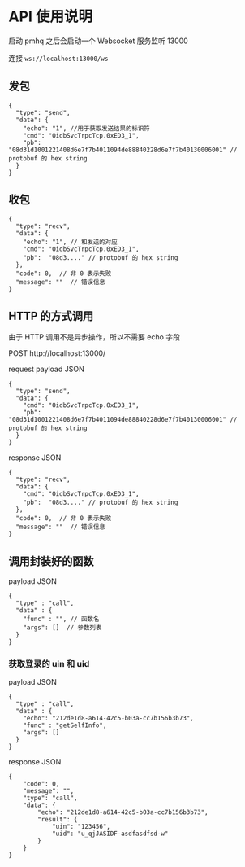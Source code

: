 # API 使用说明

启动 pmhq 之后会启动一个 Websocket 服务监听 13000

连接 `ws://localhost:13000/ws`

## 发包
```json5
{
  "type": "send",
  "data": {
    "echo": "1", //用于获取发送结果的标识符
    "cmd": "OidbSvcTrpcTcp.0xED3_1",  
    "pb":  "08d31d1001221408d6e7f7b4011094de88840228d6e7f7b40130006001" // protobuf 的 hex string
  }
}
```

## 收包
```json5
{
  "type": "recv",
  "data": {
    "echo": "1", // 和发送的对应
    "cmd": "OidbSvcTrpcTcp.0xED3_1",  
    "pb":  "08d3...." // protobuf 的 hex string
  },
  "code": 0,  // 非 0 表示失败
  "message": ""  // 错误信息
}
```

## HTTP 的方式调用

由于 HTTP 调用不是异步操作，所以不需要 echo 字段

POST http://localhost:13000/

request payload JSON
```json5
{
  "type": "send",
  "data": {
    "cmd": "OidbSvcTrpcTcp.0xED3_1",  
    "pb":  "08d31d1001221408d6e7f7b4011094de88840228d6e7f7b40130006001" // protobuf 的 hex string
  }
}
```

response JSON
```json5
{
  "type": "recv",
  "data": {
    "cmd": "OidbSvcTrpcTcp.0xED3_1",  
    "pb":  "08d3...." // protobuf 的 hex string
  },
  "code": 0,  // 非 0 表示失败
  "message": ""  // 错误信息
}
```


## 调用封装好的函数

payload JSON
```json5
{
  "type" : "call",
  "data" : {
    "func" : "", // 函数名
    "args": []  // 参数列表
  }
}
```

### 获取登录的 uin 和 uid

payload JSON
```json5
{
  "type" : "call",
  "data" : {
    "echo": "212de1d8-a614-42c5-b03a-cc7b156b3b73",
    "func" : "getSelfInfo",
    "args": []
  }
}
```

response JSON
```json5
{
    "code": 0,
    "message": "",
    "type": "call",
    "data": {
        "echo": "212de1d8-a614-42c5-b03a-cc7b156b3b73",
        "result": {
            "uin": "123456",
            "uid": "u_qjJASIDF-asdfasdfsd-w"
        }
    }
}
```